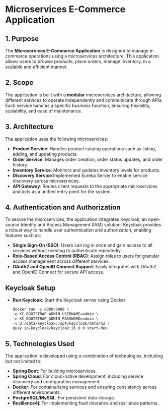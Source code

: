 # Microservices E-Commerce Application

## 1. Purpose

The **Microservices E-Commerce Application** is designed to manage e-commerce operations using a microservices architecture. This application allows users to browse products, place orders, manage inventory, in a scalable and efficient manner.

## 2. Scope

The application is built with a **modular** microservices architecture, allowing different services to operate independently and communicate through APIs. Each service handles a specific business function, ensuring flexibility, scalability, and ease of maintenance.

## 3. Architecture

The application uses the following microservices:
- **Product Service**: Handles product catalog operations such as listing, adding, and updating products.
- **Order Service**: Manages order creation, order status updates, and order history.
- **Inventory Service**: Monitors and updates inventory levels for products.
- **Discovery Service**:Implemented Eureka Server to enable service discovery across microservices.
- **API Gateway**: Routes client requests to the appropriate microservices and acts as a unified entry point for the system.

## 4. Authentication and Authorization

To secure the microservices, the application integrates Keycloak, an open-source Identity and Access Management (IAM) solution. Keycloak provides a robust way to handle user authentication and authorization, enabling features such as:
- **Single Sign-On (SSO)**: Users can log in once and gain access to all services without needing to authenticate repeatedly.
- **Role-Based Access Control (RBAC)**: Assign roles to users for granular access management across different services.
- **OAuth2 and OpenID Connect Support**: Easily integrates with OAuth2 and OpenID Connect for secure API access.

## Keycloak Setup
* **Run Keycloak**: Start the Keycloak server using Docker:
   ```bash
   docker run -p 8080:8080 \
   -e KC_BOOTSTRAP_ADMIN_USERNAME=admin \
   -e KC_BOOTSTRAP_ADMIN_PASSWORD=admin \
   -v D:/data/keycloak:/opt/keycloak/data/h2 \
   quay.io/keycloak/keycloak:26.0.0 start-dev

## 5. Technologies Used

The application is developed using a combination of technologies, including but not limited to:

- **Spring Boot**: For building microservices.
- **Spring Cloud**: For cloud-native development, including service discovery and configuration management.
- **Docker**: For containerizing services and ensuring consistency across different environments.
- **PostgreSQL/MySQL**: For persistent data storage.
- **Resilience4j**: For implementing fault tolerance and resilience patterns.


